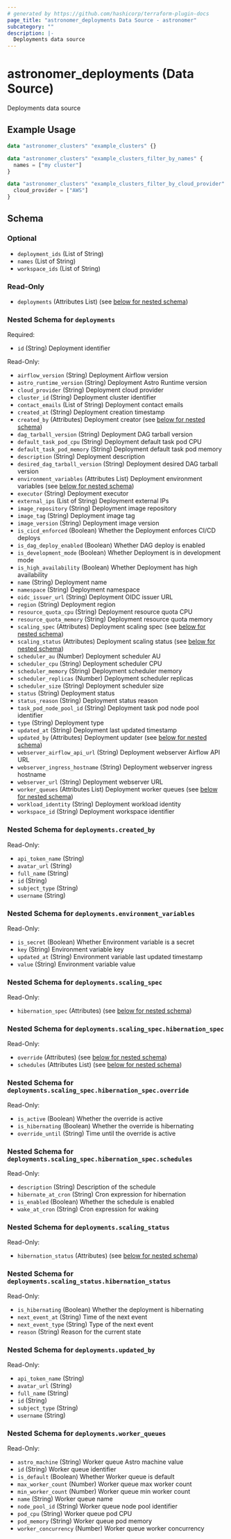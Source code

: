 ```yaml
---
# generated by https://github.com/hashicorp/terraform-plugin-docs
page_title: "astronomer_deployments Data Source - astronomer"
subcategory: ""
description: |-
  Deployments data source
---
```


# astronomer_deployments (Data Source)

Deployments data source

## Example Usage

```terraform
data "astronomer_clusters" "example_clusters" {}

data "astronomer_clusters" "example_clusters_filter_by_names" {
  names = ["my cluster"]
}

data "astronomer_clusters" "example_clusters_filter_by_cloud_provider" {
  cloud_provider = ["AWS"]
}
```

<!-- schema generated by tfplugindocs -->
## Schema

### Optional

- `deployment_ids` (List of String)
- `names` (List of String)
- `workspace_ids` (List of String)

### Read-Only

- `deployments` (Attributes List) (see [below for nested schema](#nestedatt--deployments))

<a id="nestedatt--deployments"></a>
### Nested Schema for `deployments`

Required:

- `id` (String) Deployment identifier

Read-Only:

- `airflow_version` (String) Deployment Airflow version
- `astro_runtime_version` (String) Deployment Astro Runtime version
- `cloud_provider` (String) Deployment cloud provider
- `cluster_id` (String) Deployment cluster identifier
- `contact_emails` (List of String) Deployment contact emails
- `created_at` (String) Deployment creation timestamp
- `created_by` (Attributes) Deployment creator (see [below for nested schema](#nestedatt--deployments--created_by))
- `dag_tarball_version` (String) Deployment DAG tarball version
- `default_task_pod_cpu` (String) Deployment default task pod CPU
- `default_task_pod_memory` (String) Deployment default task pod memory
- `description` (String) Deployment description
- `desired_dag_tarball_version` (String) Deployment desired DAG tarball version
- `environment_variables` (Attributes List) Deployment environment variables (see [below for nested schema](#nestedatt--deployments--environment_variables))
- `executor` (String) Deployment executor
- `external_ips` (List of String) Deployment external IPs
- `image_repository` (String) Deployment image repository
- `image_tag` (String) Deployment image tag
- `image_version` (String) Deployment image version
- `is_cicd_enforced` (Boolean) Whether the Deployment enforces CI/CD deploys
- `is_dag_deploy_enabled` (Boolean) Whether DAG deploy is enabled
- `is_development_mode` (Boolean) Whether Deployment is in development mode
- `is_high_availability` (Boolean) Whether Deployment has high availability
- `name` (String) Deployment name
- `namespace` (String) Deployment namespace
- `oidc_issuer_url` (String) Deployment OIDC issuer URL
- `region` (String) Deployment region
- `resource_quota_cpu` (String) Deployment resource quota CPU
- `resource_quota_memory` (String) Deployment resource quota memory
- `scaling_spec` (Attributes) Deployment scaling spec (see [below for nested schema](#nestedatt--deployments--scaling_spec))
- `scaling_status` (Attributes) Deployment scaling status (see [below for nested schema](#nestedatt--deployments--scaling_status))
- `scheduler_au` (Number) Deployment scheduler AU
- `scheduler_cpu` (String) Deployment scheduler CPU
- `scheduler_memory` (String) Deployment scheduler memory
- `scheduler_replicas` (Number) Deployment scheduler replicas
- `scheduler_size` (String) Deployment scheduler size
- `status` (String) Deployment status
- `status_reason` (String) Deployment status reason
- `task_pod_node_pool_id` (String) Deployment task pod node pool identifier
- `type` (String) Deployment type
- `updated_at` (String) Deployment last updated timestamp
- `updated_by` (Attributes) Deployment updater (see [below for nested schema](#nestedatt--deployments--updated_by))
- `webserver_airflow_api_url` (String) Deployment webserver Airflow API URL
- `webserver_ingress_hostname` (String) Deployment webserver ingress hostname
- `webserver_url` (String) Deployment webserver URL
- `worker_queues` (Attributes List) Deployment worker queues (see [below for nested schema](#nestedatt--deployments--worker_queues))
- `workload_identity` (String) Deployment workload identity
- `workspace_id` (String) Deployment workspace identifier

<a id="nestedatt--deployments--created_by"></a>
### Nested Schema for `deployments.created_by`

Read-Only:

- `api_token_name` (String)
- `avatar_url` (String)
- `full_name` (String)
- `id` (String)
- `subject_type` (String)
- `username` (String)


<a id="nestedatt--deployments--environment_variables"></a>
### Nested Schema for `deployments.environment_variables`

Read-Only:

- `is_secret` (Boolean) Whether Environment variable is a secret
- `key` (String) Environment variable key
- `updated_at` (String) Environment variable last updated timestamp
- `value` (String) Environment variable value


<a id="nestedatt--deployments--scaling_spec"></a>
### Nested Schema for `deployments.scaling_spec`

Read-Only:

- `hibernation_spec` (Attributes) (see [below for nested schema](#nestedatt--deployments--scaling_spec--hibernation_spec))

<a id="nestedatt--deployments--scaling_spec--hibernation_spec"></a>
### Nested Schema for `deployments.scaling_spec.hibernation_spec`

Read-Only:

- `override` (Attributes) (see [below for nested schema](#nestedatt--deployments--scaling_spec--hibernation_spec--override))
- `schedules` (Attributes List) (see [below for nested schema](#nestedatt--deployments--scaling_spec--hibernation_spec--schedules))

<a id="nestedatt--deployments--scaling_spec--hibernation_spec--override"></a>
### Nested Schema for `deployments.scaling_spec.hibernation_spec.override`

Read-Only:

- `is_active` (Boolean) Whether the override is active
- `is_hibernating` (Boolean) Whether the override is hibernating
- `override_until` (String) Time until the override is active


<a id="nestedatt--deployments--scaling_spec--hibernation_spec--schedules"></a>
### Nested Schema for `deployments.scaling_spec.hibernation_spec.schedules`

Read-Only:

- `description` (String) Description of the schedule
- `hibernate_at_cron` (String) Cron expression for hibernation
- `is_enabled` (Boolean) Whether the schedule is enabled
- `wake_at_cron` (String) Cron expression for waking




<a id="nestedatt--deployments--scaling_status"></a>
### Nested Schema for `deployments.scaling_status`

Read-Only:

- `hibernation_status` (Attributes) (see [below for nested schema](#nestedatt--deployments--scaling_status--hibernation_status))

<a id="nestedatt--deployments--scaling_status--hibernation_status"></a>
### Nested Schema for `deployments.scaling_status.hibernation_status`

Read-Only:

- `is_hibernating` (Boolean) Whether the deployment is hibernating
- `next_event_at` (String) Time of the next event
- `next_event_type` (String) Type of the next event
- `reason` (String) Reason for the current state



<a id="nestedatt--deployments--updated_by"></a>
### Nested Schema for `deployments.updated_by`

Read-Only:

- `api_token_name` (String)
- `avatar_url` (String)
- `full_name` (String)
- `id` (String)
- `subject_type` (String)
- `username` (String)


<a id="nestedatt--deployments--worker_queues"></a>
### Nested Schema for `deployments.worker_queues`

Read-Only:

- `astro_machine` (String) Worker queue Astro machine value
- `id` (String) Worker queue identifier
- `is_default` (Boolean) Whether Worker queue is default
- `max_worker_count` (Number) Worker queue max worker count
- `min_worker_count` (Number) Worker queue min worker count
- `name` (String) Worker queue name
- `node_pool_id` (String) Worker queue node pool identifier
- `pod_cpu` (String) Worker queue pod CPU
- `pod_memory` (String) Worker queue pod memory
- `worker_concurrency` (Number) Worker queue worker concurrency
